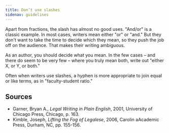 ```yaml
---
title: Don’t use slashes
sidenav: guidelines
---
```


Apart from fractions, the slash has almost no good uses. "And/or" is a classic example. In most cases, writers mean either "or" or "and." But they don't want to take the time to decide which they mean, so they push the job off on the audience. That makes their writing ambiguous.

As an author, you should decide what you mean. In the few cases – and there do seem to be very few – where you truly mean both, write out "either X, or Y, or both."

Often when writers use slashes, a hyphen is more appropriate to join equal or like terms, as in "faculty-student ratio."

## Sources

- Garner, Bryan A., _Legal Writing in Plain English_, 2001, University of Chicago Press, Chicago, p. 163.
- Kimble, Joseph, _Lifting the Fog of Legalese_, 2006, Carolin aAcademic Press, Durham, NC, pp. 155-156.
